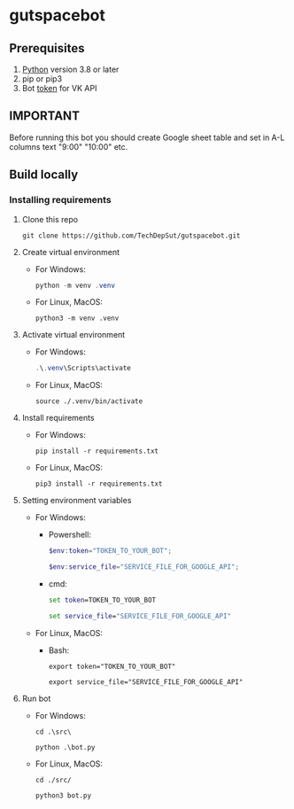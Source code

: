 # gutspacebot

## Prerequisites

1. [Python](https://python.org/) version 3.8 or later
2. pip or pip3
3. Bot [token](https://dev.vk.com/api/bots/getting-started#%D0%9F%D0%BE%D0%BB%D1%83%D1%87%D0%B5%D0%BD%D0%B8%D0%B5%20%D0%BA%D0%BB%D1%8E%D1%87%D0%B0%20%D0%B4%D0%BE%D1%81%D1%82%D1%83%D0%BF%D0%B0) for VK API

## IMPORTANT
Before running this bot you should create Google sheet table and set in A-L columns text "9:00" "10:00" etc.

## Build locally
### Installing requirements
1. Clone this repo 

    ```shell
    git clone https://github.com/TechDepSut/gutspacebot.git
    ```
2. Create virtual environment 
    
    - For Windows:

        ```Powershell
        python -m venv .venv
        ```

    - For Linux, MacOS:
    
        ```shell
        python3 -m venv .venv
        ```

3. Activate virtual environment

    - For Windows:
    
        ```Powershell
        .\.venv\Scripts\activate
        ```

    - For Linux, MacOS:

        ```shell
        source ./.venv/bin/activate
        ```

4. Install requirements

    - For Windows:

        ```shell
        pip install -r requirements.txt
        ```

    - For Linux, MacOS:
    
        ```shell
        pip3 install -r requirements.txt
        ```

1. Setting environment variables

    - For Windows:

        + Powershell:

            ```Powershell
            $env:token="TOKEN_TO_YOUR_BOT";
            ```
            ```Powershell
            $env:service_file="SERVICE_FILE_FOR_GOOGLE_API";
            ```
        
        + cmd:

            ```cmd
            set token=TOKEN_TO_YOUR_BOT
            ```
            ```cmd
            set service_file="SERVICE_FILE_FOR_GOOGLE_API"
            ```

    - For Linux, MacOS:

        + Bash:

            ```shell
            export token="TOKEN_TO_YOUR_BOT"
            ```
            ```shell
            export service_file="SERVICE_FILE_FOR_GOOGLE_API"
            ```

6. Run bot

    - For Windows:

        ```shell
        cd .\src\
        ```
        ```shell
        python .\bot.py
        ```

    - For Linux, MacOS:
    
        ```shell
        cd ./src/
        ```      
        ```shell
        python3 bot.py
        ```
